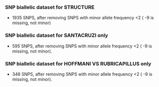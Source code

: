 


### SNP biallelic dataset for STRUCTURE
 - 1935 SNPS, after removing SNPS with minor allele frequency <2 ( -9 is missing, not minor)


### SNP biallelic dataset for SANTACRUZI only
 - 595 SNPS, after removing SNPS with minor allele frequency <2 ( -9 is missing, not minor).

### SNP biallelic dataset for HOFFMANI VS RUBRICAPILLUS only
 - 348 SNPS, after removing SNPS with minor allele frequency <2 ( -9 is missing, not minor).
